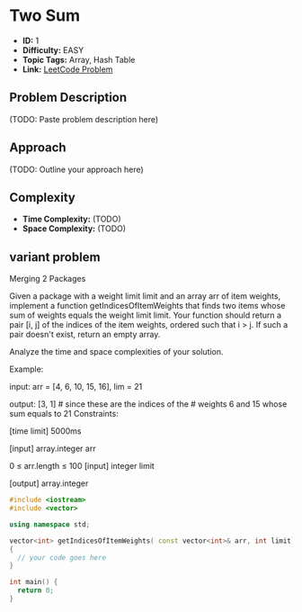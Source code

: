 # Two Sum

- **ID:** 1
- **Difficulty:** EASY
- **Topic Tags:** Array, Hash Table
- **Link:** [LeetCode Problem](https://leetcode.com/problems/two-sum/description/)

## Problem Description

(TODO: Paste problem description here)

## Approach

(TODO: Outline your approach here)

## Complexity

- **Time Complexity:** (TODO)
- **Space Complexity:** (TODO)

## variant problem

Merging 2 Packages

Given a package with a weight limit limit and an array arr of item weights, implement a function getIndicesOfItemWeights that finds two items whose sum of weights equals the weight limit limit. Your function should return a pair [i, j] of the indices of the item weights, ordered such that i > j. If such a pair doesn't exist, return an empty array.

Analyze the time and space complexities of your solution.

Example:

input: arr = [4, 6, 10, 15, 16], lim = 21

output: [3, 1] # since these are the indices of the # weights 6 and 15 whose sum equals to 21
Constraints:

[time limit] 5000ms

[input] array.integer arr

0 ≤ arr.length ≤ 100
[input] integer limit

[output] array.integer

```cpp
#include <iostream>
#include <vector>

using namespace std;

vector<int> getIndicesOfItemWeights( const vector<int>& arr, int limit)
{
  // your code goes here
}

int main() {
  return 0;
}
```
